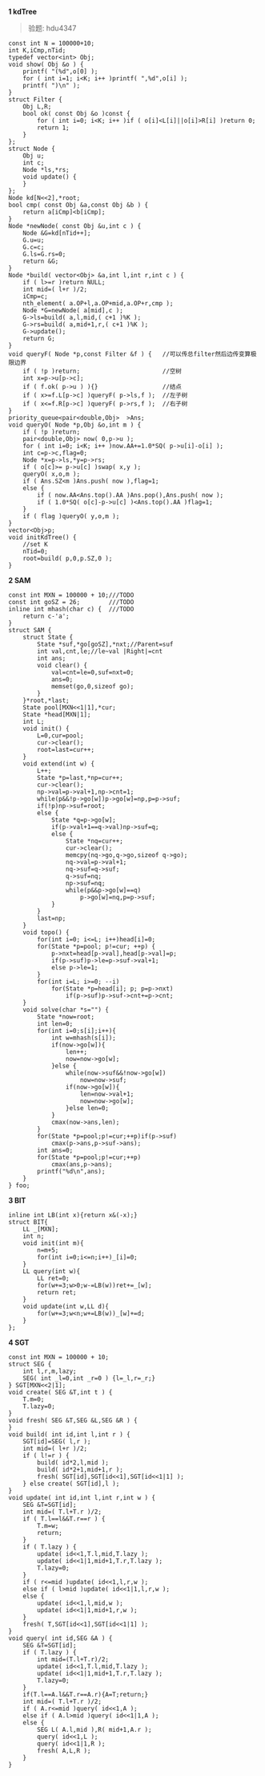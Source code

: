**1 kdTree**
>验题: hdu4347

	const int N = 100000+10;
	int K,iCmp,nTid;
	typedef vector<int> Obj;
	void show( Obj &o ) {
		printf( "(%d",o[0] );
		for ( int i=1; i<K; i++ )printf( ",%d",o[i] );
		printf( ")\n" );
	}
	struct Filter {
		Obj L,R;
		bool ok( const Obj &o )const {
			for ( int i=0; i<K; i++ )if ( o[i]<L[i]||o[i]>R[i] )return 0;
			return 1;
		}
	};
	struct Node {
		Obj u;
		int c;
		Node *ls,*rs;
		void update() {
		}
	};
	Node kd[N<<2],*root;
	bool cmp( const Obj &a,const Obj &b ) {
		return a[iCmp]<b[iCmp];
	}
	Node *newNode( const Obj &u,int c ) {
		Node &G=kd[nTid++];
		G.u=u;
		G.c=c;
		G.ls=G.rs=0;
		return &G;
	}
	Node *build( vector<Obj> &a,int l,int r,int c ) {
		if ( l>=r )return NULL;
		int mid=( l+r )/2;
		iCmp=c;
		nth_element( a.OP+l,a.OP+mid,a.OP+r,cmp );
		Node *G=newNode( a[mid],c );
		G->ls=build( a,l,mid,( c+1 )%K );
		G->rs=build( a,mid+1,r,( c+1 )%K );
		G->update();
		return G;
	}
	void queryF( Node *p,const Filter &f ) {   //可以传总filter然后边传变算极限边界
		if ( !p )return;                       //空树
		int x=p->u[p->c];
		if ( f.ok( p->u ) ){}                  //结点
		if ( x>=f.L[p->c] )queryF( p->ls,f );  //左子树
		if ( x<=f.R[p->c] )queryF( p->rs,f );  //右子树
	}
	priority_queue<pair<double,Obj>  >Ans;
	void queryO( Node *p,Obj &o,int m ) {
		if ( !p )return;
		pair<double,Obj> now( 0,p->u );
		for ( int i=0; i<K; i++ )now.AA+=1.0*SQ( p->u[i]-o[i] );
		int c=p->c,flag=0;
		Node *x=p->ls,*y=p->rs;
		if ( o[c]>= p->u[c] )swap( x,y );
		queryO( x,o,m );
		if ( Ans.SZ<m )Ans.push( now ),flag=1;
		else {
			if ( now.AA<Ans.top().AA )Ans.pop(),Ans.push( now );
			if ( 1.0*SQ( o[c]-p->u[c] )<Ans.top().AA )flag=1;
		}
		if ( flag )queryO( y,o,m );
	}
	vector<Obj>p;
	void initKdTree() {
		//set K
		nTid=0;
		root=build( p,0,p.SZ,0 );
	}
**2 SAM**

	const int MXN = 100000 + 10;///TODO
	const int goSZ = 26;		///TODO
	inline int mhash(char c) {	///TODO
		return c-'a';
	}
	struct SAM {
		struct State {
			State *suf,*go[goSZ],*nxt;//Parent=suf
			int val,cnt,le;//le~val |Right|=cnt
			int ans;
			void clear() {
				val=cnt=le=0,suf=nxt=0;
				ans=0;
				memset(go,0,sizeof go);
			}
		}*root,*last;
		State pool[MXN<<1|1],*cur;
		State *head[MXN|1];
		int L;
		void init() {
			L=0,cur=pool;
			cur->clear();
			root=last=cur++;
		}
		void extend(int w) {
			L++;
			State *p=last,*np=cur++;
			cur->clear();
			np->val=p->val+1,np->cnt=1;
			while(p&&!p->go[w])p->go[w]=np,p=p->suf;
			if(!p)np->suf=root;
			else {
				State *q=p->go[w];
				if(p->val+1==q->val)np->suf=q;
				else {
					State *nq=cur++;
					cur->clear();
					memcpy(nq->go,q->go,sizeof q->go);
					nq->val=p->val+1;
					nq->suf=q->suf;
					q->suf=nq;
					np->suf=nq;
					while(p&&p->go[w]==q)
						p->go[w]=nq,p=p->suf;
				}
			}
			last=np;
		}
		void topo() {
			for(int i=0; i<=L; i++)head[i]=0;
			for(State *p=pool; p!=cur; ++p) {
				p->nxt=head[p->val],head[p->val]=p;
				if(p->suf)p->le=p->suf->val+1;
				else p->le=1;
			}
			for(int i=L; i>=0; --i)
				for(State *p=head[i]; p; p=p->nxt)
					if(p->suf)p->suf->cnt+=p->cnt;
		}
		void solve(char *s="") {
			State *now=root;
			int len=0;
			for(int i=0;s[i];i++){
				int w=mhash(s[i]);
				if(now->go[w]){
					len++;
					now=now->go[w];
				}else {
					while(now->suf&&!now->go[w])
						now=now->suf;
					if(now->go[w]){
						len=now->val+1;
						now=now->go[w];
					}else len=0;
				}
				cmax(now->ans,len);
			}
			for(State *p=pool;p!=cur;++p)if(p->suf)
				cmax(p->ans,p->suf->ans);
			int ans=0;
			for(State *p=pool;p!=cur;++p)
				cmax(ans,p->ans);
			printf("%d\n",ans);
		}
	} foo;

**3 BIT**

	inline int LB(int x){return x&(-x);}
	struct BIT{
		LL _[MXN];
		int n;
		void init(int m){
			n=m+5;
			for(int i=0;i<=n;i++)_[i]=0;
		}
		LL query(int w){
			LL ret=0;
			for(w+=3;w>0;w-=LB(w))ret+=_[w];
			return ret;
		}
		void update(int w,LL d){
			for(w+=3;w<n;w+=LB(w))_[w]+=d;
		}
	};


**4 SGT**

	const int MXN = 100000 + 10;
	struct SEG {
		int l,r,m,lazy;
		SEG( int _l=0,int _r=0 ) {l=_l,r=_r;}
	} SGT[MXN<<2|1];
	void create( SEG &T,int t ) {
		T.m=0;
		T.lazy=0;
	}
	void fresh( SEG &T,SEG &L,SEG &R ) {
	}
	void build( int id,int l,int r ) {
		SGT[id]=SEG( l,r );
		int mid=( l+r )/2;
		if ( l!=r ) {
			build( id*2,l,mid );
			build( id*2+1,mid+1,r );
			fresh( SGT[id],SGT[id<<1],SGT[id<<1|1] );
		} else create( SGT[id],l );
	}
	void update( int id,int l,int r,int w ) {
		SEG &T=SGT[id];
		int mid=( T.l+T.r )/2;
		if ( T.l==l&&T.r==r ) {
			T.m=w;
			return;
		}
		if ( T.lazy ) {
			update( id<<1,T.l,mid,T.lazy );
			update( id<<1|1,mid+1,T.r,T.lazy );
			T.lazy=0;
		}
		if ( r<=mid )update( id<<1,l,r,w );
		else if ( l>mid )update( id<<1|1,l,r,w );
		else {
			update( id<<1,l,mid,w );
			update( id<<1|1,mid+1,r,w );
		}
		fresh( T,SGT[id<<1],SGT[id<<1|1] );
	}
	void query( int id,SEG &A ) {
		SEG &T=SGT[id];
		if ( T.lazy ) {
			int mid=(T.l+T.r)/2;
			update( id<<1,T.l,mid,T.lazy );
			update( id<<1|1,mid+1,T.r,T.lazy );
			T.lazy=0;
		}
		if(T.l==A.l&&T.r==A.r){A=T;return;}
		int mid=( T.l+T.r )/2;
		if ( A.r<=mid )query( id<<1,A );
		else if ( A.l>mid )query( id<<1|1,A );
		else {
			SEG L( A.l,mid ),R( mid+1,A.r );
			query( id<<1,L );
			query( id<<1|1,R );
			fresh( A,L,R );
		}
	}


